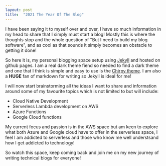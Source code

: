 ```yaml
---
layout: post
title:  "2021 The Year Of The Blog"
---
```


I have been saying it to myself over and over, I have so much information in my head to share that I simply must start a blog!  Mostly this is where the thoughts stop and the whole question of "But I need to build my blog software", and as cool as that sounds it simply becomes an obstacle to getting it done!  

So here it is, my personal blogging space setup using [Jekyll](https://jekyllrb.com/) and hosted on github pages.  I am a real dark theme fiend so needed to find a dark theme and one that I think is simple and easy to use is the [Chirpy theme](https://github.com/cotes2020/jekyll-theme-chirpy).  I am also a **HUGE** fan of markdown for writing so Jekyll is ideal for me!

I will now start brainstorming all the ideas I want to share and information around some of my favourite topics which is not limited to but will include:

- Cloud Native Development
- Serverless Lambda development on AWS
- Azure Functions
- Google Cloud functions

My current focus and passion is in the AWS space but am keen to explore what both Azure and Google cloud have to offer in the serverless space, I feel I am addicted to serverless and those who know me well understsand how I get addicted to technology!

So watch this space, keep coming back and join me on my new journey of writing technical blogs for everyone!

